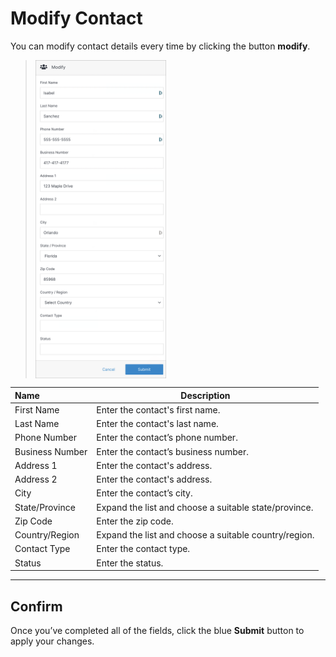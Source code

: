 # Modify Contact

You can modify contact details every time by clicking the button **modify**.

><img src="../../../images/modify-contact.png" alt="modify-contact" style="width: 45%; display: block"></a>

**Name** | **Description** 
:--- | ---
First Name | Enter the contact's first name.
Last Name | Enter the contact's last name.
Phone Number  | Enter the contact’s phone number.
Business Number | Enter the contact’s business number.
Address 1 | Enter the contact's address.
Address 2 | Enter the contact's address.
City | Enter the contact’s city.
State/Province | Expand the list and choose a suitable state/province.
Zip Code | Enter the zip code.
Country/Region | Expand the list and choose a suitable country/region.
Contact Type | Enter the contact type.
Status | Enter the status.

--- 

## Confirm

Once you’ve completed all of the fields, click the blue **Submit** button to apply your changes.



